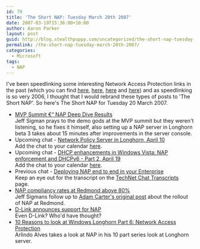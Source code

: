 ```yaml
---
id: 79
title: 'The Short NAP: Tuesday March 20th 2007'
date: 2007-03-19T15:36:00+10:00
author: Aaron Parker
layout: post
guid: http://blog.stealthpuppy.com/uncategorized/the-short-nap-tuesday-march-20th-2007
permalink: /the-short-nap-tuesday-march-20th-2007/
categories:
  - Microsoft
tags:
  - NAP
---
```

I've been speedlinking some interesting Network Access Protection links in the past (which you can find [here](http://www.stealthpuppy.com/blogs/travelling/archive/2007/03/02/Speedlinking-Network-Access-Protection-Mar-2007.aspx), [here](http://www.stealthpuppy.com/blogs/travelling/archive/2007/02/03/speedlinking-nap-updates.aspx), [here](http://www.stealthpuppy.com/blogs/travelling/archive/2007/01/23/speedlinking-network-access-protection.aspx) and [here](http://www.stealthpuppy.com/blogs/travelling/archive/2007/01/05/speedlinking-nap-documents.aspx)) and as speedlinking is so very 2006, I thought that I would rebrand these types of posts to 'The Short NAP'. So here's The Short NAP for Tuesday 20 March 2007.

  * [MVP Summit €“ NAP Deep Dive Results](http://blogs.technet.com/nap/archive/2007/03/19/mvp-summit-nap-deep-dive-results.aspx)  
    Jeff Sigman prays to the demo gods at the MVP summit but they weren't listening, so he fixes it himself, also setting up a NAP server in Longhorn beta 3 takes about 15 minutes after improvements in the server console.
  * Upcoming chat - [Network Policy Server in Longhorn, April 10](http://www.microsoft.com/technet/community/chats/default.mspx)  
    Add the chat to your calendar [here](http://www.microsoft.com/communities/chats/vcs/07_0410_TN_Longhorn.ics).
  * Upcoming chat - [DHCP enhancements in Windows Vista: NAP enforcement and DHCPv6 - Part 2, April 19](http://www.microsoft.com/technet/community/chats/default.mspx)  
    Add the chat to your calendar [here](http://www.microsoft.com/communities/chats/vcs/07_0419_TN_DHCP.ics).
  * Previous chat - [Deploying NAP end to end in your Enterprise](http://blogs.technet.com/ianhamer/archive/2007/03/12/it-s-nap-chat-time-again-march-13th.aspx)  
    Keep an eye out for the transcript on the [TechNet Chat Transcripts](http://www.microsoft.com/technet/community/chats/trans/default.mspx) page.
  * [NAP compliancy rates at Redmond above 80%](http://blogs.technet.com/nap/archive/2007/03/16/time-for-your-nap-follow-up-corrections.aspx)  
    Jeff Sigmans follow up to [Adam Carter's original post](http://blogs.technet.com/nap/archive/2007/03/01/time-for-your-nap.aspx) about the rollout of NAP at Redmond.
  * [D-Link announces support for NAP](http://www.dlink.com/press/pr/?prid=319)  
    Even D-Link? Who'd have thought?
  * [10 Reasons to look at Windows Longhorn Part 6: Network Access Protection](http://blogs.technet.com/aralves/archive/2007/03/16/longhorn-10-reasons-to-look-at-windows-longhorn-part-5-network-access-protection.aspx)  
    Arlindo Alves takes a look at NAP in his 10 part series look at Longhorn server.